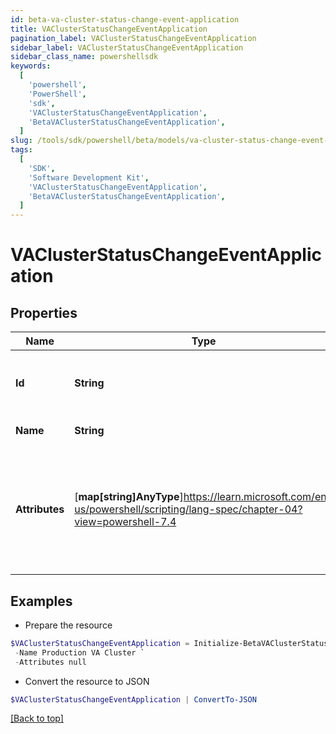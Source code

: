 ```yaml
---
id: beta-va-cluster-status-change-event-application
title: VAClusterStatusChangeEventApplication
pagination_label: VAClusterStatusChangeEventApplication
sidebar_label: VAClusterStatusChangeEventApplication
sidebar_class_name: powershellsdk
keywords:
  [
    'powershell',
    'PowerShell',
    'sdk',
    'VAClusterStatusChangeEventApplication',
    'BetaVAClusterStatusChangeEventApplication',
  ]
slug: /tools/sdk/powershell/beta/models/va-cluster-status-change-event-application
tags:
  [
    'SDK',
    'Software Development Kit',
    'VAClusterStatusChangeEventApplication',
    'BetaVAClusterStatusChangeEventApplication',
  ]
---
```


# VAClusterStatusChangeEventApplication

## Properties

| Name | Type | Description | Notes |
| --- | --- | --- | --- |
| **Id** | **String** | Application's globally unique identifier (GUID). | [required] |
| **Name** | **String** | Application name. | [required] |
| **Attributes** | [**map[string]AnyType**]https://learn.microsoft.com/en-us/powershell/scripting/lang-spec/chapter-04?view=powershell-7.4 | Custom map of attributes for a source. Attributes only populate if the type is `SOURCE` and the source has a proxy. | [required] |

## Examples

- Prepare the resource

```powershell
$VAClusterStatusChangeEventApplication = Initialize-BetaVAClusterStatusChangeEventApplication  -Id 2c9180866166b5b0016167c32ef31a66 `
 -Name Production VA Cluster `
 -Attributes null
```

- Convert the resource to JSON

```powershell
$VAClusterStatusChangeEventApplication | ConvertTo-JSON
```

[[Back to top]](#)
